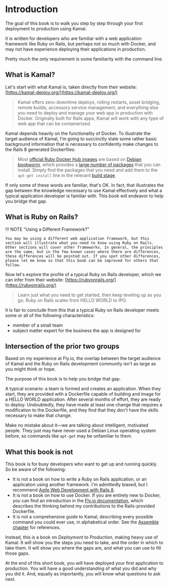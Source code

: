 # Introduction

The goal of this book is to walk you step by step through your first deployment to production using Kamal.

It is written for developers who are familiar with a web application framework like Ruby on Rails, but perhaps not so much with Docker, and may not have experience deploying their applications in production.

Pretty much the only requirement is some familiarity with the command line.

## What is Kamal?

Let's start with what Kamal is, taken directly from their website: [https://kamal-deploy.org/](https://kamal-deploy.org/)

> Kamal offers zero-downtime deploys, rolling restarts, asset bridging, remote builds, accessory service management, and everything else you need to deploy and manage your web app in production with Docker. Originally built for Rails apps, Kamal will work with any type of web app that can be containerized.

Kamal depends heavily on the functionality of Docker.
To illustrate the target audience of Kamal, I'm going to succinctly state some rather basic background information that is necessary to confidently make changes to the Rails 8 generated Dockerfiles:

> Most [official Ruby Docker Hub images](https://hub.docker.com/_/ruby)
> are based on [Debian bookworm](https://www.debian.org/releases/bookworm/),
> which provides a [large number of packages](https://packages.debian.org/bookworm/)
> that you can install. Simply find the packages that you need and add them to the `apt-get install` line in the relevant
> [build stage](https://docs.docker.com/build/building/multi-stage/).

If only some of these words are familiar, that's OK. In fact, that illustrates the gap between the knowledge necessary to use Kamal effectively and what a typical application developer is familiar with.
This book will endeavor to help you bridge that gap.

## What is Ruby on Rails?

!!! NOTE "Using a Different Framework?"

    You may be using a different web application framework, but this section will illustrate what you need to know using Ruby on Rails.
    Other sections will cover other frameworks. In general, the principles are the same, but in the few known cases where there are differences, these differences will be pointed out. If you spot other differences, please let me know so that this book can be improved for others that follow.

Now let's explore the profile of a typical Ruby on Rails developer, which we can infer from their website:
[https://rubyonrails.org/](https://rubyonrails.org/)

> Learn just what you need to get started, then keep leveling up as you go. Ruby on Rails scales from HELLO WORLD to IPO.

It is fair to conclude from this that a typical Ruby on Rails developer meets some or all of the following characteristics:

- member of a small team
- subject matter expert for the business the app is designed for

## Intersection of the prior two groups

Based on my experience at Fly.io, the overlap between the target audience of Kamal and the Ruby on Rails development community isn't as large as you might think or hope.

The purpose of this book is to help you bridge that gap.

A typical scenario: a team is formed and creates an application. When they start, they are provided with a Dockerfile capable of building and image for a HELLO WORLD application. After several months of effort, they are ready to deploy. Undoubtedly, they have made at least one change that requires a modification to the Dockerfile, and they find that they don't have the skills necessary to make that change.

Make no mistake about it—we are talking about intelligent, motivated people. They just may have never used a Debian Linux operating system before, so commands like `apt-get` may be unfamiliar to them.

## What this book is not

This book is for busy developers who want to get up and running quickly. So be aware of the following:

- It is not a book on how to write a Ruby on Rails application, or an application using another framework.
  I'm admittedly biased, but I recommend [Agile Web Development with Rails 8](https://pragprog.com/titles/rails8/agile-web-development-with-rails-8/).
- It is not a book on how to use Docker. If you are entirely new to Docker, you can find an introduction in the
  [Fly.io documentation](https://fly.io/docs/rails/cookbooks/),
  which describes the thinking behind my contributions to the Rails-provided Dockerfile.
- It is not a comprehensive guide to Kamal, describing every possible command you could ever use, in alphabetical order.
  See the [Assemble chapter](Assemble.md) for references.

Instead, this is a book on *Deployment to Production*, making heavy use of Kamal. It will show you the steps you need to take, and the order in which to take them. It will show you where the gaps are, and what you can use to fill those gaps.

At the end of this short book, you will have deployed your first application to production. You will have a good understanding of what you did and why you did it.
And, equally as importantly, you will know what questions to ask next.